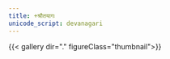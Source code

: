 ```yaml
---
title: +श्रौतयागः
unicode_script: devanagari
---
```

{{< gallery dir="." figureClass="thumbnail">}}
